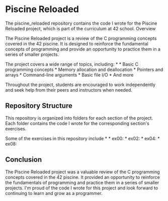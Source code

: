 # Piscine Reloaded

The piscine_reloaded repository contains the code I wrote for the Piscine Reloaded project, which is part of the curriculum at 42 school.
Overview

The Piscine Reloaded project is a review of the C programming concepts covered in the 42 piscine. It is designed to reinforce the fundamental concepts of programming and provide an opportunity to practice them in a series of smaller projects.

The project covers a wide range of topics, including:
* 
    * Basic C programming concepts
    * Memory allocation and deallocation
    * Pointers and arrays
    * Command-line arguments
    * Basic file I/O
    * And more

Throughout the project, students are encouraged to work independently and seek help from their peers and instructors when needed.
## Repository Structure

This repository is organized into folders for each section of the project. Each folder contains the code I wrote for the corresponding section's exercises.

Some of the exercises in this repository include
* 
    * ex00: 
    * ex02: 
    * ex04: 
    * ex08:

## Conclusion

The Piscine Reloaded project was a valuable review of the C programming concepts covered in the 42 piscine. It provided an opportunity to reinforce the fundamentals of programming and practice them in a series of smaller projects. I'm proud of the code I wrote for this project and look forward to continuing to learn and grow as a programmer.
